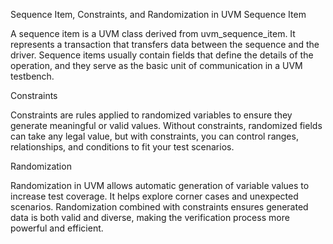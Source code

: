 Sequence Item, Constraints, and Randomization in UVM
 Sequence Item

A sequence item is a UVM class derived from uvm_sequence_item. It represents a transaction that transfers data between the sequence and the driver. Sequence items usually contain fields that define the details of the operation, and they serve as the basic unit of communication in a UVM testbench.

 Constraints

Constraints are rules applied to randomized variables to ensure they generate meaningful or valid values. Without constraints, randomized fields can take any legal value, but with constraints, you can control ranges, relationships, and conditions to fit your test scenarios.

 Randomization

Randomization in UVM allows automatic generation of variable values to increase test coverage. It helps explore corner cases and unexpected scenarios. Randomization combined with constraints ensures generated data is both valid and diverse, making the verification process more powerful and efficient.
